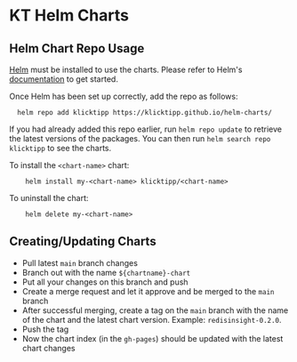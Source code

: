# KT Helm Charts

## Helm Chart Repo Usage

[Helm](https://helm.sh) must be installed to use the charts.  Please refer to
Helm's [documentation](https://helm.sh/docs) to get started.

Once Helm has been set up correctly, add the repo as follows:
```
  helm repo add klicktipp https://klicktipp.github.io/helm-charts/
```
If you had already added this repo earlier, run `helm repo update` to retrieve
the latest versions of the packages.  You can then run `helm search repo
klicktipp` to see the charts.

To install the `<chart-name>` chart:
```
    helm install my-<chart-name> klicktipp/<chart-name>
```
To uninstall the chart:
```
    helm delete my-<chart-name>
```

## Creating/Updating Charts

* Pull latest `main` branch changes
* Branch out with the name `${chartname}-chart`
* Put all your changes on this branch and push
* Create a merge request and let it approve and be merged to the `main` branch
* After successful merging, create a tag on the `main` branch with the name of the chart and the latest chart version. Example: `redisinsight-0.2.0`.
* Push the tag
* Now the chart index (in the `gh-pages`) should be updated with the latest chart changes
